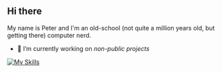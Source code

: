 ## Hi there

<!--
**xorpid/xorpid** is a ✨ _special_ ✨ repository because its `README.md` (this file) appears on your GitHub profile.

Here are some ideas to get you started:

- 🔭 I’m currently working on ...
- 🌱 I’m currently learning ...
- 👯 I’m looking to collaborate on ...
- 🤔 I’m looking for help with ...
- 💬 Ask me about ...
- 📫 How to reach me: ...
- 😄 Pronouns: ...
- ⚡ Fun fact: ...
-->
My name is Peter and I'm an old-school (not quite a million years old, but getting there) computer nerd.

- 🔭 I’m currently working on *non-public projects*

[![My Skills](https://skillicons.dev/icons?i=js,html,css,svg,astro,scss,bash,bootstrap,cloudflare,codepen,debian,discord,docker,dotnet,figma,git,github,gmail,grapql,gulp,ai,kubernetes,linux,nextjs,nginx,npm,postman,raspberrypi,sass,sublime,twitter,ubuntu,vscode)](https://skillicons.dev)
